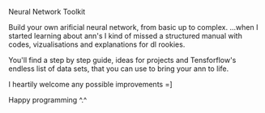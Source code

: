 Neural Network Toolkit

Build your own arificial neural network, from basic up to complex. 
...when I started learning about ann's I kind of missed a structured manual with codes, vizualisations and explanations for dl rookies. 

You'll find a step by step guide, ideas for projects and Tensforflow's endless list of data sets, that you can use to bring your ann to life.

I heartily welcome any possible improvements =] 


Happy programming ^.^
